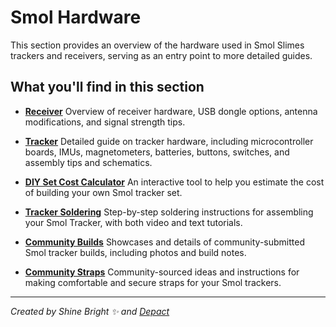 # Smol Hardware

This section provides an overview of the hardware used in Smol Slimes trackers and receivers, serving as an entry point to more detailed guides.

## What you'll find in this section

- **[Receiver](./smol-receiver.md)**
  Overview of receiver hardware, USB dongle options, antenna modifications, and signal strength tips.

- **[Tracker](./smol-tracker.md)**
  Detailed guide on tracker hardware, including microcontroller boards, IMUs, magnetometers, batteries, buttons, switches, and assembly tips and schematics.

- **[DIY Set Cost Calculator](./smol-diy-set-cost-calculator.md)**
  An interactive tool to help you estimate the cost of building your own Smol tracker set.

- **[Tracker Soldering](./smol-tracker-soldering.md)**
  Step-by-step soldering instructions for assembling your Smol Tracker, with both video and text tutorials.

- **[Community Builds](./smol-slimes-community-builds.md)**
  Showcases and details of community-submitted Smol tracker builds, including photos and build notes.

- **[Community Straps](./smol-slimes-community-straps.md)**
  Community-sourced ideas and instructions for making comfortable and secure straps for your Smol trackers.

<hr/>

*Created by Shine Bright ✨ and [Depact](https://github.com/Depact)*
